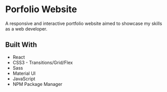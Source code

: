 # Porfolio Website

A responsive and interactive portfolio website aimed to showcase my skills as a web developer.

## Built With

- React
- CSS3 - Transitions/Grid/Flex
- Sass
- Material UI
- JavaScript
- NPM Package Manager
